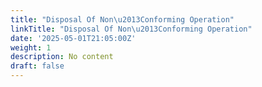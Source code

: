 ```yaml
---
title: "Disposal Of Non\u2013Conforming Operation"
linkTitle: "Disposal Of Non\u2013Conforming Operation"
date: '2025-05-01T21:05:00Z'
weight: 1
description: No content
draft: false
---
```



